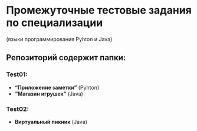 # Промежуточные тестовые задания по cпециализации
(языки программирования Pyhton и Java)

## Репозиторий содержит папки:

### Test01: 
* __“Приложение заметки”__ (Pyhton)
* __“Магазин игрушек”__ (Java)

### Test02:
* __Виртуальный пикник__ (Java)